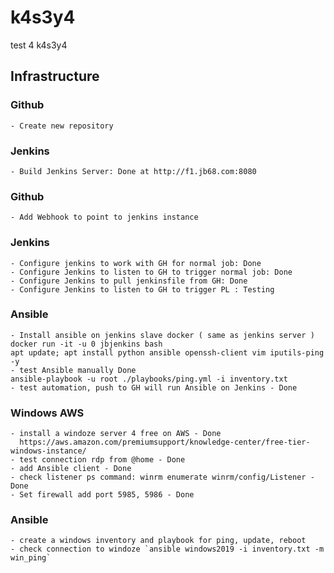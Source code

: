 # k4s3y4
test 4 k4s3y4

## Infrastructure
### Github
    - Create new repository
### Jenkins
    - Build Jenkins Server: Done at http://f1.jb68.com:8080
### Github
    - Add Webhook to point to jenkins instance
### Jenkins
    - Configure jenkins to work with GH for normal job: Done
    - Configure Jenkins to listen to GH to trigger normal job: Done
    - Configure Jenkins to pull jenkinsfile from GH: Done
    - Configure Jenkins to listen to GH to trigger PL : Testing
### Ansible
    - Install ansible on jenkins slave docker ( same as jenkins server )
    docker run -it -u 0 jbjenkins bash
    apt update; apt install python ansible openssh-client vim iputils-ping -y
    - test Ansible manually Done
    ansible-playbook -u root ./playbooks/ping.yml -i inventory.txt
    - test automation, push to GH will run Ansible on Jenkins - Done
### Windows AWS
    - install a windoze server 4 free on AWS - Done
      https://aws.amazon.com/premiumsupport/knowledge-center/free-tier-windows-instance/
    - test connection rdp from @home - Done
    - add Ansible client - Done
    - check listener ps command: winrm enumerate winrm/config/Listener - Done
    - Set firewall add port 5985, 5986 - Done
### Ansible
    - create a windows inventory and playbook for ping, update, reboot
    - check connection to windoze `ansible windows2019 -i inventory.txt -m win_ping`
